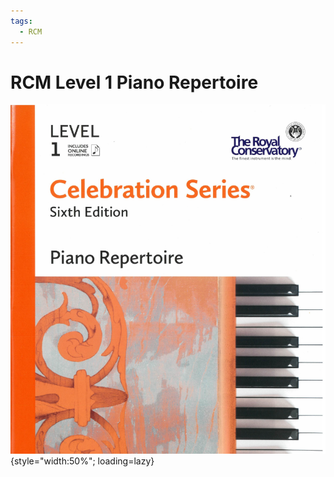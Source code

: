 ```yaml
---
tags:
  - RCM
---
```


# RCM Level 1 Piano Repertoire

![](../assets/rcm1-repertoire.png){style="width:50%"; loading=lazy}
